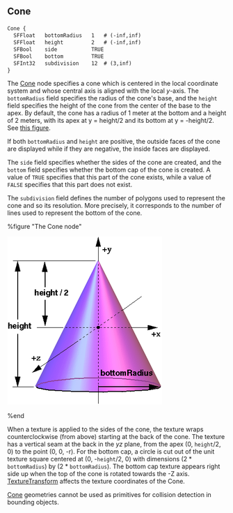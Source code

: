 ## Cone

```
Cone {
  SFFloat   bottomRadius   1   # (-inf,inf)
  SFFloat   height         2   # (-inf,inf)
  SFBool    side           TRUE
  SFBool    bottom         TRUE
  SFInt32   subdivision    12  # (3,inf)
}
```

The [Cone](#cone) node specifies a cone which is centered in the local
coordinate system and whose central axis is aligned with the local *y*-axis. The
`bottomRadius` field specifies the radius of the cone's base, and the `height`
field specifies the height of the cone from the center of the base to the apex.
By default, the cone has a radius of 1 meter at the bottom and a height of 2
meters, with its apex at y = height/2 and its bottom at y = -height/2.  See
[this figure](#the-cone-node).

If both `bottomRadius` and `height` are positive, the outside faces of the cone
are displayed while if they are negative, the inside faces are displayed.

The `side` field specifies whether the sides of the cone are created, and the
`bottom` field specifies whether the bottom cap of the cone is created. A value
of `TRUE` specifies that this part of the cone exists, while a value of `FALSE`
specifies that this part does not exist.

The `subdivision` field defines the number of polygons used to represent the
cone and so its resolution. More precisely, it corresponds to the number of
lines used to represent the bottom of the cone.

%figure "The Cone node"

![cone.png](images/cone.png)

%end

When a texture is applied to the sides of the cone, the texture wraps
counterclockwise (from above) starting at the back of the cone. The texture has
a vertical seam at the back in the *yz* plane, from the apex (0, `height`/2, 0)
to the point (0, 0, -r). For the bottom cap, a circle is cut out of the unit
texture square centered at (0, -`height`/2, 0) with dimensions (2 *
`bottomRadius`) by (2 * `bottomRadius`). The bottom cap texture appears right
side up when the top of the cone is rotated towards the -Z axis.
[TextureTransform](texturetransform.md#texturetransform) affects the texture
coordinates of the Cone.

[Cone](#cone) geometries cannot be used as primitives for collision detection in
bounding objects.

